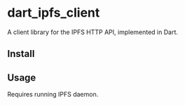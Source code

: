 # dart_ipfs_client

A client library for the IPFS HTTP API, implemented in Dart.

## Install

## Usage

Requires running IPFS daemon.
